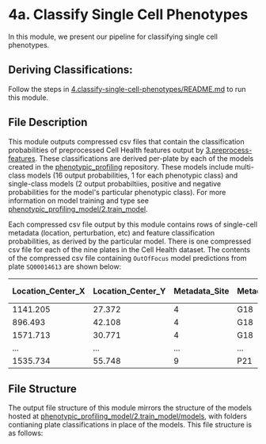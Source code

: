 # 4a. Classify Single Cell Phenotypes

In this module, we present our pipeline for classifying single cell phenotypes.

## Deriving Classifications:

Follow the steps in [4.classify-single-cell-phenotypes/README.md](../README.md) to run this module.

## File Description

This module outputs compressed csv files that contain the classification probabilities of preprocessed Cell Health features output by [3.preprocess-features](../../3.preprocess-features/).
These classifications are derived per-plate by each of the models created in the [phenotypic_profiling](https://github.com/WayScience/phenotypic_profiling_model) repository.
These models include multi-class models (16 output probabilities, 1 for each phenotypic class) and single-class models (2 output probabiltiies, positive and negative probabilities for the model's particular phenotypic class).
For more information on model training and type see [phenotypic_profiling_model/2.train_model](https://github.com/WayScience/phenotypic_profiling_model/tree/main/2.train_model).

Each compressed csv file output by this module contains rows of single-cell metadata (location, perturbation, etc) and feature classification probabilities, as derived by the particular model.
There is one compressed csv file for each of the nine plates in the Cell Health dataset.
The contents of the compressed csv file containing `OutOfFocus` model predictions from plate `SQ00014613` are shown below:

| Location_Center_X | Location_Center_Y | Metadata_Site | Metadata_Well | Metadata_Plate | Metadata_Plate_Map_Name | Metadata_Reagent | OutOfFocus | OutOfFocus Negative |
|-------------------|-------------------|---------------|---------------|----------------|--------------------------|------------------|------------|---------------------|
| 1141.205          | 27.372            | 4             | G18           | SQ00014613     | SQ00014613_G18_04        | ARID1B-2         | 0.123      | 0.877               |
| 896.493           | 42.108            | 4             | G18           | SQ00014613     | SQ00014613_G18_04        | ARID1B-2         | 0.194      | 0.806               |
| 1571.713          | 30.771            | 4             | G18           | SQ00014613     | SQ00014613_G18_04        | ARID1B-2         | 0.191      | 0.809               |
| ...          | ...            | ...             | ...           | ...     | ...        | ...         | ...      | ...               |
| 1535.734          | 55.748            | 9             | P21           | SQ00014613     | SQ00014613_P21_09        | PSMA1-1         | 0.385      | 0.615               |

## File Structure

The output file structure of this module mirrors the structure of the models hosted at [phenotypic_profiling_model/2.train_model/models](https://github.com/WayScience/phenotypic_profiling_model/tree/main/2.train_model/models), with folders contianing plate classifications in place of the models.
This file structure is as follows:
